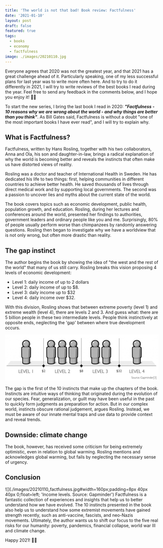 ```yaml
---
title: 'The world is not that bad! Book review: Factfulness'
date: '2021-01-10'
layout: post
draft: false
featured: true
tags:
  - books
  - economy
  - factfulness
image: ./images/20210110.jpg
---
```


Everyone agrees that 2020 was not the greatest year, and that 2021 has a great challenge ahead of it. Particularly speaking, one of my less successful plans for last year was to write more often here. And to try to do it differently in 2021, I will try to write reviews of the best books I read during the year. Feel free to send any feedback in the comments below, and I hope you enjoy it! 🙌🏽

To start the new series, I bring the last book I read in 2020: **_"Factfulness - 10 reasons why we are wrong about the world - and why things are better than you think"_**. As Bill Gates said, Factfulness is without a doubt "one of the most important books I have ever read", and I will try to explain why.

## What is Factfulness?

Factfulness, written by Hans Rosling, together with his two collaborators, Anna and Ola, his son and daughter-in-law, brings a radical explanation of why the world is becoming better and reveals the instincts that often make us have distorted views of reality.

Rosling was a doctor and teacher of International Health in Sweden. He has dedicated his life to two things: first, helping communities in different countries to achieve better health. He saved thousands of lives through direct medical work and by supporting local governments. The second was a passion to uncover lies and myths about the current state of the world.

The book covers topics such as economic development, public health, population growth, and education. Rosling, during her lectures and conferences around the world, presented her findings to authorities, government leaders and ordinary people like you and me. Surprisingly, 80% of people usually perform worse than chimpanzees by randomly answering questions. Rosling then began to investigate why we have a worldview that is not only wrong, but often more drastic than reality.

## The gap instinct

The author begins the book by showing the idea of "the west and the rest of the world" that many of us still carry. Rosling breaks this vision proposing 4 levels of economic development:

- Level 1: daily income of up to 2 dollars
- Level 2: daily income of up to $8.
- Level 3: daily income up to $32
- Level 4: daily income over $32.

With this division, Rosling shows that between extreme poverty (level 1) and extreme wealth (level 4), there are levels 2 and 3. And guess what: there are 5 billion people in these two intermediate levels. People think instinctively at opposite ends, neglecting the 'gap' between where true development occurs.

![Income per person in dollars per day adjusted for price differences](./images/20210110_income_levels.png 'Income levels. Source: Gapminder')

The gap is the first of the 10 instincts that make up the chapters of the book. Instincts are intuitive ways of thinking that originated during the evolution of our species. Fear, generalization, or guilt may have been useful in the past to quickly form judgments as preparation for action. But in our complex world, instincts obscure rational judgement, argues Rosling. Instead, we must be aware of our innate mental traps and use data to provide context and reveal trends.

## Downside: climate change

The book, however, has received some criticism for being extremely optimistic, even in relation to global warming. Rosling mentions and acknowledges global warming, but fails by neglecting the necessary sense of urgency.

## Conclusion

![](./images/20210110_factfulness.jpg#width=160px;padding=8px 40px 40px 0;float=left; 'Income levels. Source: Gapminder')
Factfulness is a fantastic collection of experiences and insights that help us to better understand how we have evolved. The 10 instincts presented in the book also help us to understand how some extremist movements have gained strength recently, such as anti-vaccine, fascists, and neo-Nazis movements. Ultimately, the author wants us to shift our focus to the five real risks for our humanity: poverty, pandemics, financial collapse, world war III and climate change.

Happy 2021! 👋🏽
